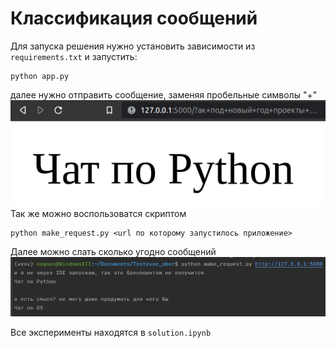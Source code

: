 # Классификация сообщений
Для запуска решения нужно установить зависимости из `requirements.txt` и запустить: 
``` terminal
python app.py
```
далее нужно отправить сообщение, заменяя пробельные символы "+"  
![img.png](imgs/img.png)  
Так же можно воспользоватся скриптом
``` terminal
python make_request.py <url по которому запустилось приложение>
```
Далее можно слать сколько угодно сообщений
![img_1.png](imgs/img_1.png)

Все эксперименты находятся в `solution.ipynb`
